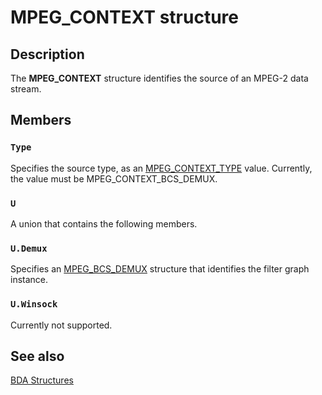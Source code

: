 # MPEG_CONTEXT structure

## Description

The **MPEG_CONTEXT** structure identifies the source of an MPEG-2 data stream.

## Members

### `Type`

Specifies the source type, as an [MPEG_CONTEXT_TYPE](https://learn.microsoft.com/previous-versions/windows/desktop/api/mpeg2structs/ne-mpeg2structs-mpeg_context_type) value. Currently, the value must be MPEG_CONTEXT_BCS_DEMUX.

### `U`

A union that contains the following members.

### `U.Demux`

Specifies an [MPEG_BCS_DEMUX](https://learn.microsoft.com/previous-versions/windows/desktop/api/mpeg2structs/ns-mpeg2structs-mpeg_bcs_demux) structure that identifies the filter graph instance.

### `U.Winsock`

Currently not supported.

## See also

[BDA Structures](https://learn.microsoft.com/previous-versions/windows/desktop/mstv/bda-structures)